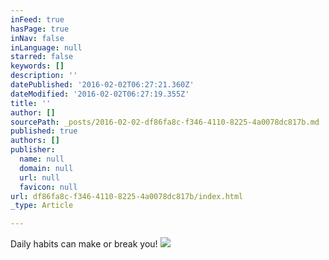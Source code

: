```yaml
---
inFeed: true
hasPage: true
inNav: false
inLanguage: null
starred: false
keywords: []
description: ''
datePublished: '2016-02-02T06:27:21.360Z'
dateModified: '2016-02-02T06:27:19.355Z'
title: ''
author: []
sourcePath: _posts/2016-02-02-df86fa8c-f346-4110-8225-4a0078dc817b.md
published: true
authors: []
publisher:
  name: null
  domain: null
  url: null
  favicon: null
url: df86fa8c-f346-4110-8225-4a0078dc817b/index.html
_type: Article

---
```

Daily habits can make or break you!
![](https://s3-us-west-2.amazonaws.com/the-grid-img/p/38d7a2814823b91be5cfc7d72c7d29146284534c.jpg)